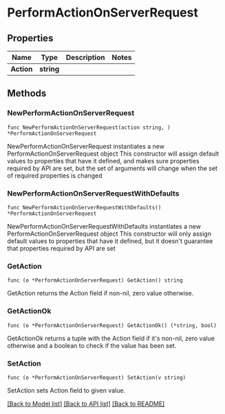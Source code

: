# PerformActionOnServerRequest

## Properties

Name | Type | Description | Notes
------------ | ------------- | ------------- | -------------
**Action** | **string** |  | 

## Methods

### NewPerformActionOnServerRequest

`func NewPerformActionOnServerRequest(action string, ) *PerformActionOnServerRequest`

NewPerformActionOnServerRequest instantiates a new PerformActionOnServerRequest object
This constructor will assign default values to properties that have it defined,
and makes sure properties required by API are set, but the set of arguments
will change when the set of required properties is changed

### NewPerformActionOnServerRequestWithDefaults

`func NewPerformActionOnServerRequestWithDefaults() *PerformActionOnServerRequest`

NewPerformActionOnServerRequestWithDefaults instantiates a new PerformActionOnServerRequest object
This constructor will only assign default values to properties that have it defined,
but it doesn't guarantee that properties required by API are set

### GetAction

`func (o *PerformActionOnServerRequest) GetAction() string`

GetAction returns the Action field if non-nil, zero value otherwise.

### GetActionOk

`func (o *PerformActionOnServerRequest) GetActionOk() (*string, bool)`

GetActionOk returns a tuple with the Action field if it's non-nil, zero value otherwise
and a boolean to check if the value has been set.

### SetAction

`func (o *PerformActionOnServerRequest) SetAction(v string)`

SetAction sets Action field to given value.



[[Back to Model list]](../README.md#documentation-for-models) [[Back to API list]](../README.md#documentation-for-api-endpoints) [[Back to README]](../README.md)


